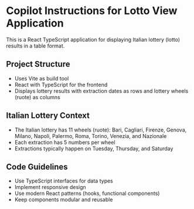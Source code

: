 <!-- Use this file to provide workspace-specific custom instructions to Copilot. For more details, visit https://code.visualstudio.com/docs/copilot/copilot-customization#_use-a-githubcopilotinstructionsmd-file -->

# Copilot Instructions for Lotto View Application

This is a React TypeScript application for displaying Italian lottery (lotto) results in a table format.

## Project Structure
- Uses Vite as build tool
- React with TypeScript for the frontend
- Displays lottery results with extraction dates as rows and lottery wheels (ruote) as columns

## Italian Lottery Context
- The Italian lottery has 11 wheels (ruote): Bari, Cagliari, Firenze, Genova, Milano, Napoli, Palermo, Roma, Torino, Venezia, and Nazionale
- Each extraction has 5 numbers per wheel
- Extractions typically happen on Tuesday, Thursday, and Saturday

## Code Guidelines
- Use TypeScript interfaces for data types
- Implement responsive design
- Use modern React patterns (hooks, functional components)
- Keep components modular and reusable
